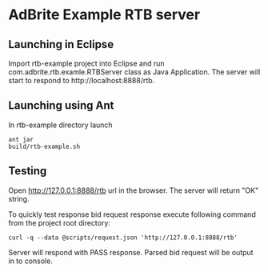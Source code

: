 
AdBrite Example RTB server
==========================

Launching in Eclipse
-------------------- 

Import rtb-example project into Eclipse and run com.adbrite.rtb.examle.RTBServer class as Java Application. The server will start to respond to http://localhost:8888/rtb.  

Launching using Ant
-------------------

In rtb-example directory launch 

```
ant jar
build/rtb-example.sh
```

Testing
-------

Open http://127.0.0.1:8888/rtb url in the browser. The server will return "OK" string.

To quickly test response bid request response execute following command from the project root directory:

```
curl -q --data @scripts/request.json 'http://127.0.0.1:8888/rtb'
```

Server will respond with PASS response. Parsed bid request will be output in to console.

